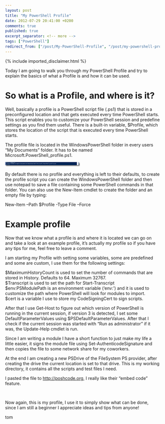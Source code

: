 ```yaml
---
layout: post
title: "My PowerShell Profile"
date: 2012-07-29 20:41:00 +0200
comments: true
published: true
excerpt_separator: <!-- more -->
tags: ["PowerShell"]
redirect_from: ["/post/My-PowerShell-Profile", "/post/my-powershell-profile"]
---
```

<!-- more -->
{% include imported_disclaimer.html %}
<p>Today I am going to walk you through my PowerShell Profile and try to explain the basics of what a Profile is and how it can be used.</p>  <h1></h1>  <h1>So what is a Profile, and where is it?</h1>  <p>Well, basically a profile is a PowerShell script file (.ps1) that is stored in a preconfigured location and that gets executed every time PowerShell starts. This script enables you to customize your PowerShell session and predefine settings as you find them useful. There is a built-in variable, $Profile, which stores the location of the script that is executed every time PowerShell starts. </p>  <p>The profile file is located in the WindowsPowerShell folder in every users “My Documents” folder. It has to be named Microsoft.PowerShell_profile.ps1.</p>  <p><a href="/assets/image_446.png"><img title="image" style="border-left-width: 0px; border-right-width: 0px; background-image: none; border-bottom-width: 0px; padding-top: 0px; padding-left: 0px; margin: 0px; display: inline; padding-right: 0px; border-top-width: 0px" border="0" alt="image" src="/assets/image_thumb_444.png" width="244" height="14" /></a></p>  <p>By default there is no profile and everything is left to their defaults, to create the profile script you can create the WindowsPowerShell folder and then use notepad to save a file containing some PowerShell commands in that folder. You can also use the New-Item cmdlet to create the folder and an empty file by typing:</p>  <p>New-Item –Path $Profile -Type File –Force </p>  <h1>Example profile</h1>  <p>Now that we know what a profile is and where it is located we can go on and take a look at an example profile, it’s actually my profile so if you have any tips for me, feel free to leave a comment.</p>  <p>I am starting my Profile with setting some variables, some are predefined and some are custom, I use them for the following settings:</p>  <p>$MaximumHistoryCount is used to set the number of commands that are stored in History. Defaults to 64. Maximum 32767.    <br />$Transcript is used to set the path for Start-Transcript     <br />$env:PSModulePath is an environment variable (‘env:’) and it is used to customize the path where PowerShell will look for modules to import.     <br />$cert is a variable I use to store my CodeSigningCert to sign scripts.</p>  <p>After that I use Get-Host to figure out which version of PowerShell is running in the current session, if version 3 is detected, I set some DefaultParameterValues using $PSDefaultParameterValues. After that I check if the current session was started with “Run as administrator” if it was, the Update-Help cmdlet is run.</p>  <p>Since I am writing a module I have a short function to just make my life a little easier, it signs the module file using Set-AuthenticodeSignature and then copies the file to some network share for my coworkers.</p>  <p>At the end I am creating a new PSDrive of the FileSystem PS provider, after creating the drive the current location is set to that drive. This is my working directory, it contains all the scripts and test files I need.</p>  <p>I pasted the file to <a href="http://poshcode.org/3552">http://poshcode.org</a>, I really like their “embed code” feature.</p> <script type="text/javascript" src="http://PoshCode.org/embed/3552"></script>  <p>&#160;</p>  <p>Now again, this is my profile, I use it to simply show what can be done, since I am still a beginner I appreciate ideas and tips from anyone!</p>  <p>tom</p>
